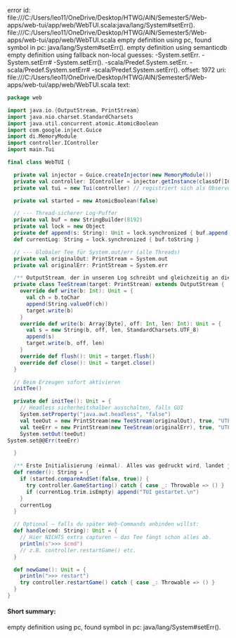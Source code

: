 error id: file:///C:/Users/leo11/OneDrive/Desktop/HTWG/AIN/Semester5/Web-apps/web-tui/app/web/WebTUI.scala:java/lang/System#setErr().
file:///C:/Users/leo11/OneDrive/Desktop/HTWG/AIN/Semester5/Web-apps/web-tui/app/web/WebTUI.scala
empty definition using pc, found symbol in pc: java/lang/System#setErr().
empty definition using semanticdb
empty definition using fallback
non-local guesses:
	 -System.setErr.
	 -System.setErr#
	 -System.setErr().
	 -scala/Predef.System.setErr.
	 -scala/Predef.System.setErr#
	 -scala/Predef.System.setErr().
offset: 1972
uri: file:///C:/Users/leo11/OneDrive/Desktop/HTWG/AIN/Semester5/Web-apps/web-tui/app/web/WebTUI.scala
text:
```scala
package web

import java.io.{OutputStream, PrintStream}
import java.nio.charset.StandardCharsets
import java.util.concurrent.atomic.AtomicBoolean
import com.google.inject.Guice
import di.MemoryModule
import controller.IController
import main.Tui

final class WebTUI {

  private val injector = Guice.createInjector(new MemoryModule())
  private val controller: IController = injector.getInstance(classOf[IController])
  private val tui = new Tui(controller) // registriert sich als Observer

  private val started = new AtomicBoolean(false)

  // --- Thread-sicherer Log-Puffer
  private val buf = new StringBuilder(8192)
  private val lock = new Object
  private def append(s: String): Unit = lock.synchronized { buf.append(s) }
  def currentLog: String = lock.synchronized { buf.toString }

  // --- Globaler Tee für System.out/err (alle Threads)
  private val originalOut: PrintStream = System.out
  private val originalErr: PrintStream = System.err

  /** OutputStream, der in unseren Log schreibt und gleichzeitig an die Original-Streams spiegelt */
  private class TeeStream(target: PrintStream) extends OutputStream {
    override def write(b: Int): Unit = {
      val ch = b.toChar
      append(String.valueOf(ch))
      target.write(b)
    }
    override def write(b: Array[Byte], off: Int, len: Int): Unit = {
      val s = new String(b, off, len, StandardCharsets.UTF_8)
      append(s)
      target.write(b, off, len)
    }
    override def flush(): Unit = target.flush()
    override def close(): Unit = target.close()
  }

  // Beim Erzeugen sofort aktivieren
  initTee()

  private def initTee(): Unit = {
    // Headless sicherheitshalber ausschalten, falls GUI
    System.setProperty("java.awt.headless", "false")
    val teeOut = new PrintStream(new TeeStream(originalOut), true, "UTF-8")
    val teeErr = new PrintStream(new TeeStream(originalErr), true, "UTF-8")
    System.setOut(teeOut)
System.set@@Err(teeErr)

  }

  /** Erste Initialisierung (einmal). Alles was gedruckt wird, landet jetzt automatisch im Log. */
  def render(): String = {
    if (started.compareAndSet(false, true)) {
      try controller.GameStarting() catch { case _: Throwable => () }
      if (currentLog.trim.isEmpty) append("TUI gestartet.\n")
    }
    currentLog
  }

  // Optional – falls du später Web-Commands anbinden willst:
  def handle(cmd: String): Unit = {
    // Hier NICHTS extra capturen – das Tee fängt schon alles ab.
    println(s">>> $cmd")
    // z.B. controller.restartGame() etc.
  }

  def newGame(): Unit = {
    println(">>> restart")
    try controller.restartGame() catch { case _: Throwable => () }
  }
}


```


#### Short summary: 

empty definition using pc, found symbol in pc: java/lang/System#setErr().